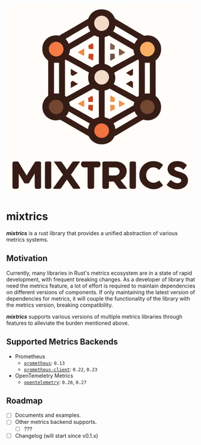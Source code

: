 <p align="center">
    <img src="https://raw.githubusercontent.com/foyer-rs/mixtrics/main/etc/mixtrics.png" />
</p>

# mixtrics

***mixtrics*** is a rust library that provides a unified abstraction of various metrics systems.

## Motivation

Currently, many libraries in Rust's metrics ecosystem are in a state of rapid development, with frequent breaking changes. As a developer of library that need the metrics feature, a lot of effort is required to maintain dependencies on different versions of components. If only maintaining the latest version of dependencies for metrics, it will couple the functionality of the library with the metrics version, breaking compatibility.

***mixtrics*** supports various versions of multiple metrics libraries through features to alleviate the burden mentioned above.

## Supported Metrics Backends

- Prometheus
    - [`prometheus`](https://crates.io/crates/prometheus): `0.13`
    - [`prometheus-client`](https://crates.io/crates/prometheus-client): `0.22`, `0.23`
- OpenTemeletry Metrics
    - [`opentelemetry`](https://crates.io/crates/opentelemetry): `0.26`, `0.27`

## Roadmap

- [ ] Documents and examples.
- [ ] Other metrics backend supports.
    - [ ] ???
- [ ] Changelog (will start since v0.1.x)